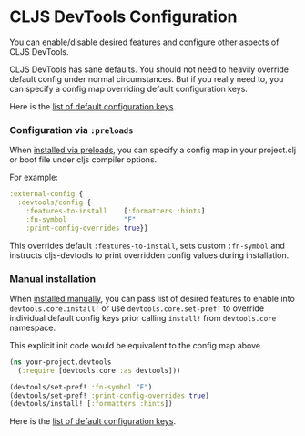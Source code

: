 # CLJS DevTools Configuration

You can enable/disable desired features and configure other aspects of CLJS DevTools.

CLJS DevTools has sane defaults. You should not need to heavily override default config under normal circumstances. 
But if you really need to, you can specify a config map overriding default configuration keys.

Here is the [list of default configuration keys](https://github.com/binaryage/cljs-devtools/blob/master/src/lib/devtools/defaults.cljs).

### Configuration via `:preloads`

When [installed via preloads](https://github.com/binaryage/cljs-devtools/blob/master/docs/installation.md#install-it-via-preloads), 
you can specify a config map in your project.clj or boot file under cljs compiler options. 

For example:

```clojure
:external-config {
  :devtools/config {
    :features-to-install    [:formatters :hints]
    :fn-symbol              "F"
    :print-config-overrides true}}
```

This overrides default `:features-to-install`, sets custom `:fn-symbol` and 
instructs cljs-devtools to print overridden config values during installation.

### Manual installation

When [installed manually](https://github.com/binaryage/cljs-devtools/blob/master/docs/installation.md#install-it-manually), 
you can pass list of desired features to enable into `devtools.core.install!` or 
use `devtools.core.set-pref!` to override individual default config keys prior calling `install!` from `devtools.core` namespace.
 
This explicit init code would be equivalent to the config map above.

```clojure
(ns your-project.devtools
  (:require [devtools.core :as devtools]))

(devtools/set-pref! :fn-symbol "F")
(devtools/set-pref! :print-config-overrides true)
(devtools/install! [:formatters :hints])
```

Here is the [list of default configuration keys](https://github.com/binaryage/cljs-devtools/blob/master/src/lib/devtools/defaults.cljs).
